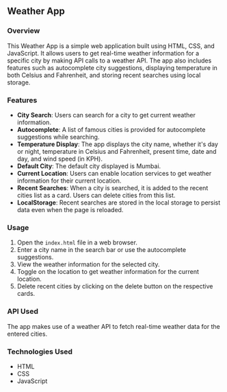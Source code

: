 ## Weather App

### Overview

This Weather App is a simple web application built using HTML, CSS, and JavaScript. It allows users to get real-time weather information for a specific city by making API calls to a weather API. The app also includes features such as autocomplete city suggestions, displaying temperature in both Celsius and Fahrenheit, and storing recent searches using local storage.

### Features

- **City Search**: Users can search for a city to get current weather information.
- **Autocomplete**: A list of famous cities is provided for autocomplete suggestions while searching.
- **Temperature Display**: The app displays the city name, whether it's day or night, temperature in Celsius and Fahrenheit, present time, date and day, and wind speed (in KPH).
- **Default City**: The default city displayed is Mumbai.
- **Current Location**: Users can enable location services to get weather information for their current location.
- **Recent Searches**: When a city is searched, it is added to the recent cities list as a card. Users can delete cities from this list.
- **LocalStorage**: Recent searches are stored in the local storage to persist data even when the page is reloaded.

### Usage

1. Open the `index.html` file in a web browser.
2. Enter a city name in the search bar or use the autocomplete suggestions.
3. View the weather information for the selected city.
4. Toggle on the location to get weather information for the current location.
5. Delete recent cities by clicking on the delete button on the respective cards.

### API Used

The app makes use of a weather API to fetch real-time weather data for the entered cities.

### Technologies Used

- HTML
- CSS
- JavaScript



